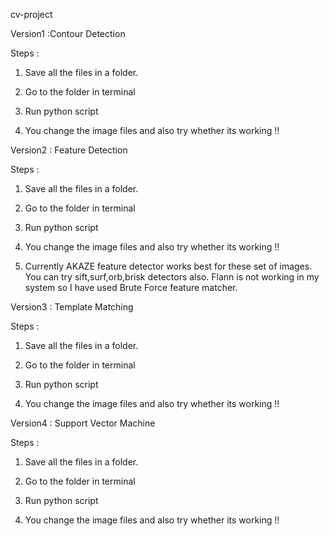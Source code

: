 cv-project

Version1 :Contour Detection

Steps :

1. Save all the files in a folder.

2. Go to the folder in terminal

3. Run python script

4. You change the image files and also try whether its working !!

Version2 : Feature Detection

Steps :

1. Save all the files in a folder.

2. Go to the folder in terminal

3. Run python script

4. You change the image files and also try whether its working !!

5. Currently AKAZE feature detector works best for these set of images. You can try sift,surf,orb,brisk detectors also. Flann is not working in my system so I have used Brute Force feature matcher.


Version3 : Template Matching

Steps :

1. Save all the files in a folder.

2. Go to the folder in terminal

3. Run python script

4. You change the image files and also try whether its working !!

Version4 : Support Vector Machine

Steps :

1. Save all the files in a folder.

2. Go to the folder in terminal

3. Run python script

4. You change the image files and also try whether its working !!

